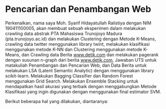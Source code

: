 # Pencarian dan Penambangan Web

Perkenalkan, nama saya Moh. Syarif Hidayatullah Ralistiya dengan NIM 190411100005, akan membuat sebuah
eksperimen dalam melakukan crawling data abstrak PTA Mahasiswa Trunojoyo Madura (pta.trunojoyo.ac.id) dan melakukan Clustering dengan Metode K-Means, crawling data twitter menggunakan library twint, melakukan klasifikasi menggunakan metode K-NN dan Clustering menggunakan metode K-Means, dan Crawling data Berita www.detik.com dan melakukan pagerank dengan susunan n-graph dari berita  www.detik.com, Jawaban UTS untuk matakuliah Penambangan dan Pencarian Web, dan Data Berita untuk melakukan LSA (Latent Semantic Analytic) dengan menggunakan library scikit-learn. Melakukan Bagging Classifier dan Random Forest menggunakan Grid Search. Melakukan Ensemble Stacking untuk mendapatkan hasil akurasi yang terbaik dengan menggabungkan Metode Klasifikasi yang ingin digunakan dengan menggunakan final estimator SVM.

Berikut beberapa hal yang dilakukan, diantaranya:

```{tableofcontents}
```
